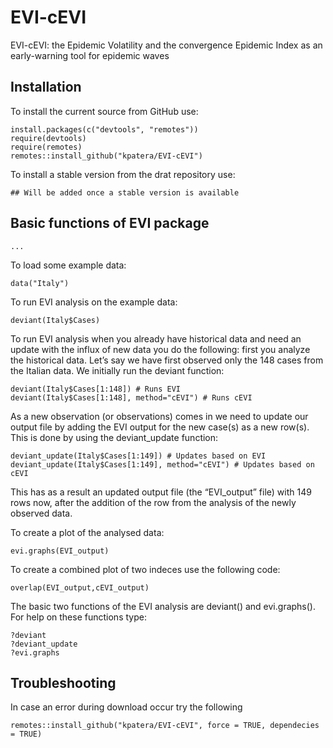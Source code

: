 # EVI-cEVI
EVI-cEVI: the Epidemic Volatility and the convergence Epidemic Index as an early-warning tool for epidemic waves

## Installation

To install the current source from GitHub use:

    install.packages(c("devtools", "remotes"))
    require(devtools)
    require(remotes)
    remotes::install_github("kpatera/EVI-cEVI")
    

To install a stable version from the drat repository use:

    ## Will be added once a stable version is available

## Basic functions of EVI package

    ...

To load some example data:

    data("Italy")
    
To run EVI analysis on the example data:

    deviant(Italy$Cases)

To run EVI analysis when you already have historical data and need an update with the influx of new data you do the following: first you analyze the historical data. Let’s say we have first observed only the 148 cases from the Italian data. We initially run the deviant function:

    deviant(Italy$Cases[1:148]) # Runs EVI
    deviant(Italy$Cases[1:148], method="cEVI") # Runs cEVI

As a new observation (or observations) comes in we need to update our output file by adding the EVI output for the new case(s) as a new row(s). This is done by using the deviant_update function: 

    deviant_update(Italy$Cases[1:149]) # Updates based on EVI
    deviant_update(Italy$Cases[1:149], method="cEVI") # Updates based on cEVI

This has as a result an updated output file (the “EVI_output” file) with 149 rows now, after the addition of the row from the analysis of the newly observed data.

To create a plot of the analysed data: 

    evi.graphs(EVI_output)
    
To create a combined plot of two indeces use the following code: 

    overlap(EVI_output,cEVI_output)
    
The basic two functions of the EVI analysis are deviant() and evi.graphs(). For help on these functions type:  
    
    ?deviant
    ?deviant_update
    ?evi.graphs
    
## Troubleshooting

In case an error during download occur try the following

    remotes::install_github("kpatera/EVI-cEVI", force = TRUE, dependecies = TRUE)



